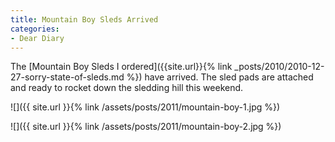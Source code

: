 ```yaml
---
title: Mountain Boy Sleds Arrived
categories:
- Dear Diary
---
```


The [Mountain Boy Sleds I ordered]({{site.url}}{% link _posts/2010/2010-12-27-sorry-state-of-sleds.md %}) have arrived. The sled pads are attached and ready to rocket down the sledding hill this weekend.

![]({{ site.url }}{% link /assets/posts/2011/mountain-boy-1.jpg %})

![]({{ site.url }}{% link /assets/posts/2011/mountain-boy-2.jpg %})
